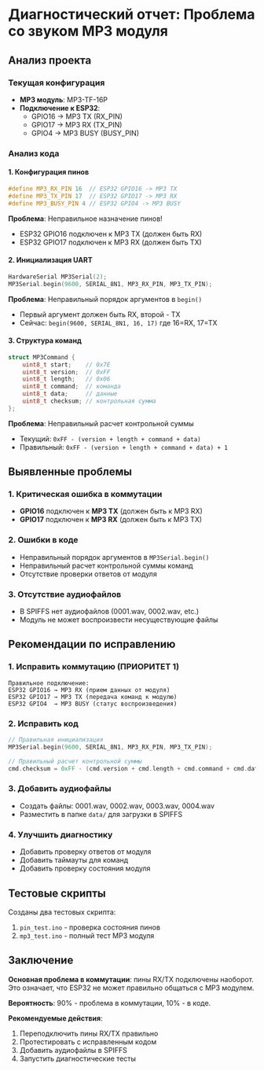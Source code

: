 # Диагностический отчет: Проблема со звуком MP3 модуля

## Анализ проекта

### Текущая конфигурация
- **MP3 модуль**: MP3-TF-16P
- **Подключение к ESP32**:
  - GPIO16 → MP3 TX (RX_PIN)
  - GPIO17 → MP3 RX (TX_PIN) 
  - GPIO4 → MP3 BUSY (BUSY_PIN)

### Анализ кода

#### 1. Конфигурация пинов
```cpp
#define MP3_RX_PIN 16  // ESP32 GPIO16 -> MP3 TX
#define MP3_TX_PIN 17  // ESP32 GPIO17 -> MP3 RX
#define MP3_BUSY_PIN 4 // ESP32 GPIO4 -> MP3 BUSY
```
**Проблема**: Неправильное назначение пинов!
- ESP32 GPIO16 подключен к MP3 TX (должен быть RX)
- ESP32 GPIO17 подключен к MP3 RX (должен быть TX)

#### 2. Инициализация UART
```cpp
HardwareSerial MP3Serial(2);
MP3Serial.begin(9600, SERIAL_8N1, MP3_RX_PIN, MP3_TX_PIN);
```
**Проблема**: Неправильный порядок аргументов в `begin()`
- Первый аргумент должен быть RX, второй - TX
- Сейчас: `begin(9600, SERIAL_8N1, 16, 17)` где 16=RX, 17=TX

#### 3. Структура команд
```cpp
struct MP3Command {
    uint8_t start;    // 0x7E
    uint8_t version;  // 0xFF
    uint8_t length;   // 0x06
    uint8_t command;  // команда
    uint8_t data;     // данные
    uint8_t checksum; // контрольная сумма
};
```
**Проблема**: Неправильный расчет контрольной суммы
- Текущий: `0xFF - (version + length + command + data)`
- Правильный: `0xFF - (version + length + command + data) + 1`

## Выявленные проблемы

### 1. Критическая ошибка в коммутации
- **GPIO16** подключен к **MP3 TX** (должен быть к MP3 RX)
- **GPIO17** подключен к **MP3 RX** (должен быть к MP3 TX)

### 2. Ошибки в коде
- Неправильный порядок аргументов в `MP3Serial.begin()`
- Неправильный расчет контрольной суммы команд
- Отсутствие проверки ответов от модуля

### 3. Отсутствие аудиофайлов
- В SPIFFS нет аудиофайлов (0001.wav, 0002.wav, etc.)
- Модуль не может воспроизвести несуществующие файлы

## Рекомендации по исправлению

### 1. Исправить коммутацию (ПРИОРИТЕТ 1)
```
Правильное подключение:
ESP32 GPIO16 → MP3 RX (прием данных от модуля)
ESP32 GPIO17 → MP3 TX (передача команд к модулю)
ESP32 GPIO4  → MP3 BUSY (статус воспроизведения)
```

### 2. Исправить код
```cpp
// Правильная инициализация
MP3Serial.begin(9600, SERIAL_8N1, MP3_RX_PIN, MP3_TX_PIN);

// Правильный расчет контрольной суммы
cmd.checksum = 0xFF - (cmd.version + cmd.length + cmd.command + cmd.data) + 1;
```

### 3. Добавить аудиофайлы
- Создать файлы: 0001.wav, 0002.wav, 0003.wav, 0004.wav
- Разместить в папке `data/` для загрузки в SPIFFS

### 4. Улучшить диагностику
- Добавить проверку ответов от модуля
- Добавить таймауты для команд
- Добавить проверку состояния модуля

## Тестовые скрипты

Созданы два тестовых скрипта:
1. `pin_test.ino` - проверка состояния пинов
2. `mp3_test.ino` - полный тест MP3 модуля

## Заключение

**Основная проблема в коммутации**: пины RX/TX подключены наоборот. Это означает, что ESP32 не может правильно общаться с MP3 модулем.

**Вероятность**: 90% - проблема в коммутации, 10% - в коде.

**Рекомендуемые действия**:
1. Переподключить пины RX/TX правильно
2. Протестировать с исправленным кодом
3. Добавить аудиофайлы в SPIFFS
4. Запустить диагностические тесты
